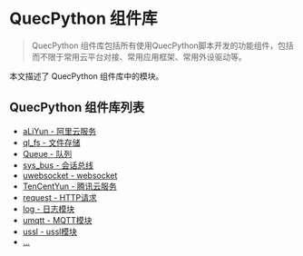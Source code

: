 # QuecPython 组件库

> QuecPython 组件库包括所有使用QuecPython脚本开发的功能组件，包括而不限于常用云平台对接、常用应用框架、常用外设驱动等。

本文描述了 QuecPython 组件库中的模块。

## QuecPython 组件库列表

- [aLiYun - 阿里云服务](./aLiYun.md)
- [ql_fs - 文件存储](./ql_fs.md)
- [Queue - 队列](./Queue.md)
- [sys_bus - 会话总线](./sys_bus.md)
- [uwebsocket - websocket](./uwebsocket.md)
- [TenCentYun - 腾讯云服务](./TenCentYun.md)
- [request - HTTP请求](./request.md)
- [log - 日志模块](./log.md)
- [umqtt - MQTT模块](./umqtt.md)
- [ussl - ussl模块](./ussl.md)
- [...](./....md)

<!--参考https://python.quectel.com/wiki/#/zh-cn/api/QuecPythonThirdlib进行补充-->
